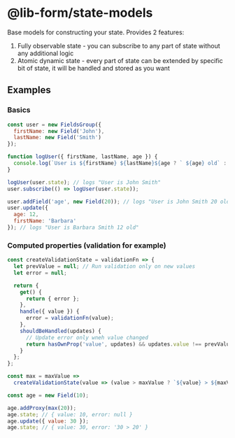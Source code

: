 # @lib-form/state-models

Base models for constructing your state.
Provides 2 features:

1. Fully observable state - you can subscribe to any part of state without any additional logic
2. Atomic dynamic state - every part of state can be extended by specific bit of state,
   it will be handled and stored as you want

## Examples

### Basics

```javascript
const user = new FieldsGroup({
  firstName: new Field('John'),
  lastName: new Field('Smith')
});

function logUser({ firstName, lastName, age }) {
  console.log(`User is ${firstName} ${lastName}${age ? ` ${age} old` : ''}`);
}

logUser(user.state); // logs "User is John Smith"
user.subscribe(() => logUser(user.state));

user.addField('age', new Field(20)); // logs "User is John Smith 20 old"
user.update({
  age: 12,
  firstName: 'Barbara'
}); // logs "User is Barbara Smith 12 old"
```

### Computed properties (validation for example)

```javascript
const createValidationState = validationFn => {
  let prevValue = null; // Run validation only on new values
  let error = null;

  return {
    get() {
      return { error };
    },
    handle({ value }) {
      error = validationFn(value);
    },
    shouldBeHandled(updates) {
      // Update error only wneh value changed
      return hasOwnProp('value', updates) && updates.value !== prevValue;
    }
  };
};

const max = maxValue =>
  createValidationState(value => (value > maxValue ? `${value} > ${maxValue}` : null));

const age = new Field(10);

age.addProxy(max(20));
age.state; // { value: 10, error: null }
age.update({ value: 30 });
age.state; // { value: 30, error: '30 > 20' }
```

